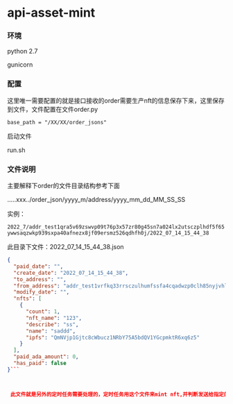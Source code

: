 # api-asset-mint





### 环境



python 2.7

gunicorn 



### 配置

 这里唯一需要配置的就是接口接收的order需要生产nft的信息保存下来，这里保存到文件，文件配置在文件order.py

`base_path = "/XX/XX/order_jsons"`

启动文件

run.sh



### 文件说明

主要解释下order的文件目录结构参考下面

.....xxx../order_json/yyyy_m/address/yyyy_mm_dd_MM_SS_SS

实例：

```2022_7/addr_test1qra5v69zswvp09t76p3x57zr80g45sn7a024lx2utsczplhdf5f65ywwsaqzwkp939sxpa40afnezx8jf09ersmz526qdhfh0j/2022_07_14_15_44_38```

此目录下文件：2022_07_14_15_44_38.json

```json 
{
  "paid_date": "",
  "create_date": "2022_07_14_15_44_38",
  "to_address": "",
  "from_address": "addr_test1vrfkq33rrsczulhumfssfa4cqadwzp0clh85nyjvhl0eysglfdkvs",
  "modify_date": "",
  "nfts": [
    {
      "count": 1,
      "nft_name": "123",
      "describe": "ss",
      "name": "saddd",
      "ipfs": "QmNVjp1Gjtc8cWbucz1NRbY75A5bdQV1YGcpmktR6xq6z5"
    }
  ],
  "paid_ada_amount": 0,
  "has_paid": false
}```



 此文件就是另外的定时任务需要处理的，定时任务用这个文件来mint nft,并判断发送给指定的 address



